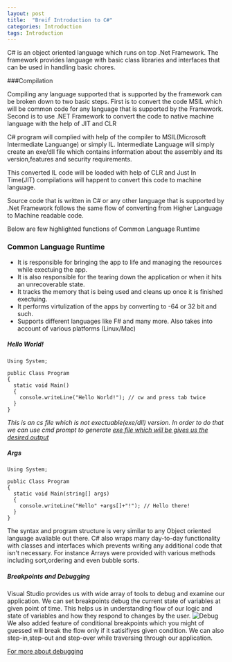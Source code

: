 ```yaml
---
layout: post
title:  "Breif Introduction to C#"
categories: Introduction
tags: Introduction
---
```


C# is an object oriented language which runs on top .Net Framework. The framework provides language with basic class libraries and interfaces that can be used in handling basic chores.

###Compilation 

Compiling any language supported that is supported by the framework can be broken down to two basic steps. First is to convert the code MSIL which will be common code for any language that is supported by the Framework. Second is to use .NET Framework to convert the code to native machine language with the help of JIT and CLR

C# program will complied with help of the compiler to MSIL(Microsoft Intermediate Languange) or simply IL. Intermediate Language will simply create an exe/dll file which contains information about the assembly and its version,features and security requirements.

This converted IL code will be loaded with help of CLR and Just In Time(JIT) compilations will happent to convert this code to machine language.

Source code that is written in C# or any other language that is supported by .Net Framework follows the same flow of converting from Higher Language to Machine readable code.

Below are few highlighted functions of Common Language Runtime

### Common Language Runtime
- It is responsible for bringing the app to life and managing the resources while exectuing the app.
- It is also responsible for the tearing down the application or when it hits an unrecoverable state.
- It tracks the memory that is being used and cleans up once it is finished exectuing. 
- It performs virtulization of the apps by converting to -64 or 32 bit and such.
- Supports different languages like F# and many more. Also takes into account of various platforms (Linux/Mac)

##### Hello World!
```
Using System;

public Class Program
{
  static void Main()
  {
    console.writeLine("Hello World!"); // cw and press tab twice
  }
}
```
_This is an cs file which is not exectuable(exe/dll) version. In order to do that we can use cmd prompt to generate [exe file 
which will be gives us the desired output](https://stackoverflow.com/questions/21476588/where-is-developer-command-prompt-for-vs2013)_

##### Args
```
Using System;

public Class Program
{
  static void Main(string[] args)
  {
    console.writeLine("Hello" +args[]+"!"); // Hello there! 
  }
}
```

The syntax and program structure is very similar to any Object oriented language avaliable out there.  C# also wraps many day-to-day functionality with classes and interfaces which prevents writing any additional code that isn't necessary. For instance Arrays were provided with various methods including sort,ordering and even bubble sorts. 

##### Breakpoints and Debugging
Visual Studio provides us with wide array of tools to debug and examine our application. We can set breakpoints debug the current state of variables at given point of time. This helps us in understanding flow of our logic and state of variables and how they respond to changes by the user.
![Debug](https://user-images.githubusercontent.com/8538409/29741918-9d52856a-8a93-11e7-8007-8351c3d64bdc.PNG)
We also added feature of conditional breakpoints which you might of guessed will break the flow only if it satisifiyes given condition. We can also step-in,step-out and step-over while traversing through our application.

[For more about debugging](https://docs.microsoft.com/en-us/dotnet/core/tutorials/debugging-with-visual-studio?tabs=csharp)
